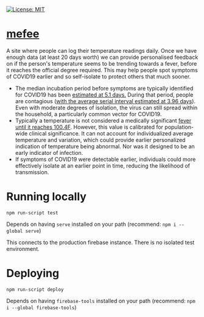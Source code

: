 [![License: MIT](https://img.shields.io/badge/License-MIT-yellow.svg)](https://opensource.org/licenses/MIT)

# [mefee](https://mefee.org)

A site where people can log their temperature readings daily. Once we have enough data (at least 20 days worth) we can provide personalised feedback on if the person's temperature seems to be trending towards a fever, before it reaches the official degree required. This may help people spot symptoms of COVID19 earlier and so self-isolate to protect others that much sooner.

 - The median incubation period before symptoms are typically identified for COVID19 has been [estimated at 5.1 days.](https://annals.org/aim/fullarticle/2762808/incubation-period-coronavirus-disease-2019-covid-19-from-publicly-reported) During that period, people are contagious ([with the average serial interval estimated at 3.96 days](https://www.medrxiv.org/content/medrxiv/early/2020/03/06/2020.02.19.20025452.full.pdf)). Even with moderate degrees of isolation, the virus can still spread within the household, a particularly common vector for COVID19.
 - Typically a temperature is not considered a medically significant [fever until it reaches 100.4F](https://www.cdc.gov/quarantine/air/reporting-deaths-illness/definitions-symptoms-reportable-illnesses.html). However, this value is calibrated for population-wide clinical significance. It can not account for individualized average temperature and variation, which could provide earlier personalized indication of temperature being abnormal. Nor was it designed to be an early indicator of infection.
 - If symptoms of COVID19 were detectable earlier, individuals could more effectively isolate at an earlier point in time, reducing the likelihood of transmission.

# Running locally
```
npm run-script test
```

Depends on having `serve` installed on your path (recommend: `npm i --global serve`)

This connects to the production firebase instance. There is no isolated test environment.

# Deploying
```
npm run-script deploy
```

Depends on having `firebase-tools` installed on your path (recommend: `npm i --global firebase-tools`)
